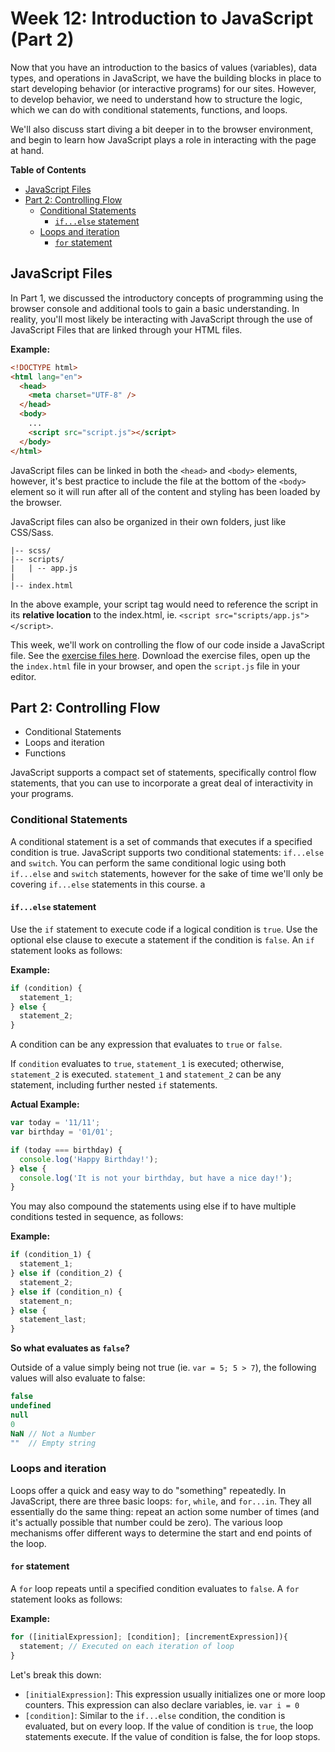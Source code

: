 # Week 12: Introduction to JavaScript (Part 2)

Now that you have an introduction to the basics of values (variables), data types, and operations in JavaScript, we have the building blocks in place to start developing behavior (or interactive programs) for our sites. However, to develop behavior, we need to understand how to structure the logic, which we can do with conditional statements, functions, and loops.

We'll also discuss start diving a bit deeper in to the browser environment, and begin to learn how JavaScript plays a role in interacting with the page at hand.

**Table of Contents**

<!-- START doctoc generated TOC please keep comment here to allow auto update -->
<!-- DON'T EDIT THIS SECTION, INSTEAD RE-RUN doctoc TO UPDATE -->


- [JavaScript Files](#javascript-files)
- [Part 2: Controlling Flow](#part-2-controlling-flow)
  - [Conditional Statements](#conditional-statements)
    - [`if...else` statement](#ifelse-statement)
  - [Loops and iteration](#loops-and-iteration)
    - [`for` statement](#for-statement)

<!-- END doctoc generated TOC please keep comment here to allow auto update -->

## JavaScript Files

In Part 1, we discussed the introductory concepts of programming using the browser console and additional tools to gain a basic understanding. In reality, you'll most likely be interacting with JavaScript through the use of JavaScript Files that are linked through your HTML files.

**Example:**

```html
<!DOCTYPE html>
<html lang="en">
  <head>
    <meta charset="UTF-8" />
  </head>
  <body>
    ...
    <script src="script.js"></script>
  </body>
</html>
```

JavaScript files can be linked in both the `<head>` and `<body>` elements, however, it's best practice to include the file at the bottom of the `<body>` element so it will run after all of the content and styling has been loaded by the browser.

JavaScript files can also be organized in their own folders, just like CSS/Sass.

```
|-- scss/
|-- scripts/
|   | -- app.js
|   
|-- index.html
```

In the above example, your script tag would need to reference the script in its **relative location** to the index.html, ie. `<script src="scripts/app.js"></script>`.

This week, we'll work on controlling the flow of our code inside a JavaScript file. See the [exercise files here](exercise). Download the exercise files, open up the the `index.html` file in your browser, and open the `script.js` file in your editor.

## Part 2: Controlling Flow
  - Conditional Statements
  - Loops and iteration
  - Functions

JavaScript supports a compact set of statements, specifically control flow statements, that you can use to incorporate a great deal of interactivity in your programs.

### Conditional Statements

A conditional statement is a set of commands that executes if a specified condition is true. JavaScript supports two conditional statements: `if...else` and `switch`. You can perform the same conditional logic using both `if...else` and `switch` statements, however for the sake of time we'll only be covering `if...else` statements in this course. a 

#### `if...else` statement

Use the `if` statement to execute code if a logical condition is `true`. Use the optional else clause to execute a statement if the condition is `false`. An `if` statement looks as follows:

**Example:**
```js
if (condition) {
  statement_1;
} else {
  statement_2;
}
```
A condition can be any expression that evaluates to `true` or `false`.

If `condition` evaluates to `true`, `statement_1` is executed; otherwise, `statement_2` is executed. `statement_1` and `statement_2` can be any statement, including further nested `if` statements.

**Actual Example:**
```js
var today = '11/11';
var birthday = '01/01';

if (today === birthday) {
  console.log('Happy Birthday!');
} else {
  console.log('It is not your birthday, but have a nice day!');
}
```

You may also compound the statements using else if to have multiple conditions tested in sequence, as follows:

**Example:**
```js
if (condition_1) {
  statement_1;
} else if (condition_2) {
  statement_2;
} else if (condition_n) {
  statement_n;
} else {
  statement_last;
} 
```

**So what evaluates as `false`?**

Outside of a value simply being not true (ie. `var = 5; 5 > 7`), the following values will also evaluate to false:

```js
false
undefined
null
0
NaN // Not a Number
""  // Empty string
```

### Loops and iteration

Loops offer a quick and easy way to do "something" repeatedly. In JavaScript, there are three basic loops: `for`, `while`, and `for...in`. They all essentially do the same thing: repeat an action some number of times (and it's actually possible that number could be zero). The various loop mechanisms offer different ways to determine the start and end points of the loop.

#### `for` statement

A `for` loop repeats until a specified condition evaluates to `false`. A `for` statement looks as follows:

**Example:**

```js
for ([initialExpression]; [condition]; [incrementExpression]){
  statement; // Executed on each iteration of loop
}
```

Let's break this down:
- `[initialExpression]`: This expression usually initializes one or more loop counters. This expression can also declare variables, ie. `var i = 0`
- `[condition]`: Similar to the `if...else` condition, the condition is evaluated, but on every loop. If the value of condition is `true`, the loop statements execute. If the value of condition is false, the for loop stops.